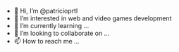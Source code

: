 - 👋 Hi, I’m @patricioprtl
- 👀 I’m interested in web and video games development
- 🌱 I’m currently learning ...
- 💞️ I’m looking to collaborate on ...
- 📫 How to reach me ...

<!---
patricioprtl/patricioprtl is a ✨ special ✨ repository because its `README.md` (this file) appears on your GitHub profile.
You can click the Preview link to take a look at your changes.
--->
